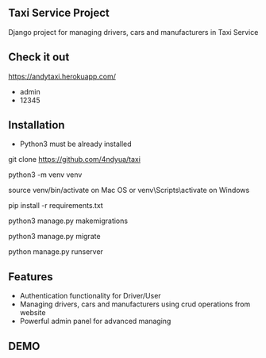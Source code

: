 ## Taxi Service Project

Django project for managing drivers, cars and manufacturers in Taxi Service

## Check it out

https://andytaxi.herokuapp.com/

- admin
- 12345

## Installation

- Python3 must be already installed

git clone https://github.com/4ndyua/taxi

python3 -m venv venv

source venv/bin/activate on Mac OS or venv\Scripts\activate on Windows

pip install -r requirements.txt

python3 manage.py makemigrations

python3 manage.py migrate

python manage.py runserver

## Features

- Authentication functionality for Driver/User
- Managing drivers, cars and manufacturers using crud operations from website
- Powerful admin panel for advanced managing

## DEMO

